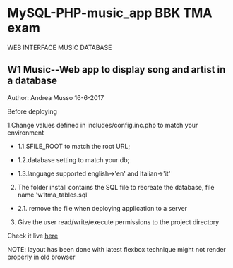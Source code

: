 # MySQL-PHP-music_app BBK TMA exam


WEB INTERFACE MUSIC DATABASE



W1 Music--Web app to display song and artist in a database
--------------------------------------------------------------
Author: Andrea Musso 16-6-2017

Before deploying

1.Change values defined in includes/config.inc.php to match your environment  

* 1.1.$FILE_ROOT to match the root URL;

* 1.2.database setting to match your db;

* 1.3.language supported english->'en'  and Italian->'it'

2. The folder install contains the SQL file to recreate the database, file name 'w1tma_tables.sql'

* 2.1. remove the file when deploying application to a server

3. Give the user read/write/execute permissions to the project directory


Check it live [here](http://titan.dcs.bbk.ac.uk/~amusso01/w1tma)

NOTE: layout has been done with latest flexbox technique might not render properly in old browser
